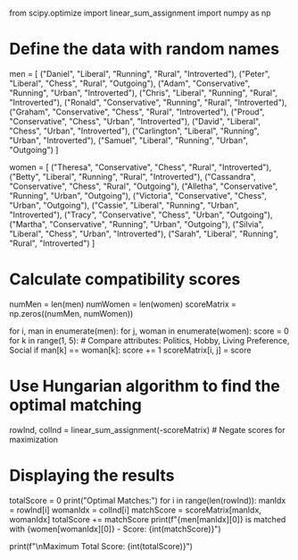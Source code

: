 from scipy.optimize import linear_sum_assignment
import numpy as np

# Define the data with random names
men = [
    ("Daniel", "Liberal", "Running", "Rural", "Introverted"),
    ("Peter", "Liberal", "Chess", "Rural", "Outgoing"),
    ("Adam", "Conservative", "Running", "Urban", "Introverted"),
    ("Chris", "Liberal", "Running", "Rural", "Introverted"),
    ("Ronald", "Conservative", "Running", "Rural", "Introverted"),
    ("Graham", "Conservative", "Chess", "Rural", "Introverted"),
    ("Proud", "Conservative", "Chess", "Urban", "Introverted"),
    ("David", "Liberal", "Chess", "Urban", "Introverted"),
    ("Carlington", "Liberal", "Running", "Urban", "Introverted"),
    ("Samuel", "Liberal", "Running", "Urban", "Outgoing")
]

women = [
    ("Theresa", "Conservative", "Chess", "Rural", "Introverted"),
    ("Betty", "Liberal", "Running", "Rural", "Introverted"),
    ("Cassandra", "Conservative", "Chess", "Rural", "Outgoing"),
    ("Alletha", "Conservative", "Running", "Urban", "Outgoing"),
    ("Victoria", "Conservative", "Chess", "Urban", "Outgoing"),
    ("Cassie", "Liberal", "Running", "Urban", "Introverted"),
    ("Tracy", "Conservative", "Chess", "Urban", "Outgoing"),
    ("Martha", "Conservative", "Running", "Urban", "Outgoing"),
    ("Silvia", "Liberal", "Chess", "Urban", "Introverted"),
    ("Sarah", "Liberal", "Running", "Rural", "Introverted")
]

# Calculate compatibility scores
numMen = len(men)
numWomen = len(women)
scoreMatrix = np.zeros((numMen, numWomen))

for i, man in enumerate(men):
    for j, woman in enumerate(women):
        score = 0
        for k in range(1, 5):  # Compare attributes: Politics, Hobby, Living Preference, Social
            if man[k] == woman[k]:
                score += 1
        scoreMatrix[i, j] = score

# Use Hungarian algorithm to find the optimal matching
rowInd, colInd = linear_sum_assignment(-scoreMatrix)  # Negate scores for maximization

# Displaying the results
totalScore = 0
print("Optimal Matches:")
for i in range(len(rowInd)):
    manIdx = rowInd[i]
    womanIdx = colInd[i]
    matchScore = scoreMatrix[manIdx, womanIdx]
    totalScore += matchScore
    print(f"{men[manIdx][0]} is matched with {women[womanIdx][0]} - Score: {int(matchScore)}")

print(f"\nMaximum Total Score: {int(totalScore)}")
